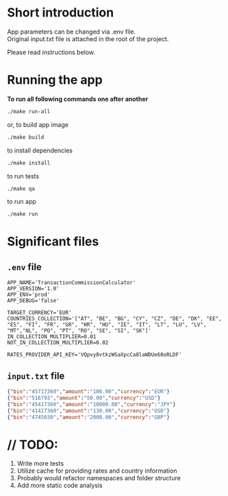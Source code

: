 # Short introduction

App parameters can be changed via .env file.  
Original input.txt file is attached in the root of the project.

Please read instructions below.

# Running the app

**To run all following commands one after another**

```bash
./make run-all
```

or, to build app image

```bash
./make build
```

to install dependencies

```bash
./make install
```

to run tests

```bash
./make qa
```

to run app

```bash
./make run
```

# Significant files

##  `.env` file

```dotenv
APP_NAME='TransactionCommissionCalculator'
APP_VERSION='1.0'
APP_ENV='prod'
APP_DEBUG='false'

TARGET_CURRENCY='EUR'
COUNTRIES_COLLECTION='["AT", "BE", "BG", "CY", "CZ", "DE", "DK", "EE", "ES", "FI", "FR", "GR", "HR", "HU", "IE", "IT", "LT", "LU", "LV", "MT","NL", "PO", "PT", "RO", "SE", "SI", "SK"]'
IN_COLLECTION_MULTIPLIER=0.01
NOT_IN_COLLECTION_MULTIPLIER=0.02

RATES_PROVIDER_API_KEY='VQpvy8vtkzWSaXpcCa8laWDUe60oRLDF'
```

##  `input.txt` file

```json lines
{"bin":"45717360","amount":"100.00","currency":"EUR"}
{"bin":"516793","amount":"50.00","currency":"USD"}
{"bin":"45417360","amount":"10000.00","currency":"JPY"}
{"bin":"41417360","amount":"130.00","currency":"USD"}
{"bin":"4745030","amount":"2000.00","currency":"GBP"}
```

# // TODO:

1. Write more tests
2. Utilize cache for providing rates and country information 
3. Probably would refactor namespaces and folder structure
4. Add more static code analysis


